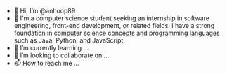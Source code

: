 - 👋 Hi, I’m @anhoop89
- 👀 I'm a computer science student seeking an internship in software engineering, front-end development, or related fields. I have a strong foundation in computer science concepts and programming languages such as Java, Python, and JavaScript. 
- 🌱 I’m currently learning ...
- 💞️ I’m looking to collaborate on ...
- 📫 How to reach me ...

<!---
anhoop89/anhoop89 is a ✨ special ✨ repository because its `README.md` (this file) appears on your GitHub profile.
You can click the Preview link to take a look at your changes.
--->
